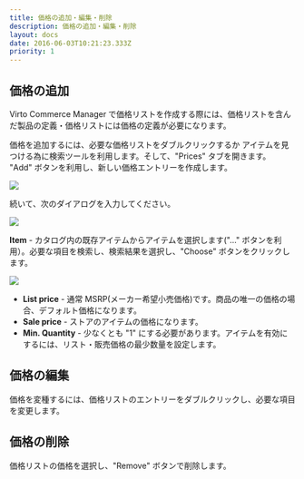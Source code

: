 ```yaml
---
title: 価格の追加・編集・削除
description: 価格の追加・編集・削除
layout: docs
date: 2016-06-03T10:21:23.333Z
priority: 1
---
```

## 価格の追加

Virto Commerce Manager で価格リストを作成する際には、価格リストを含んだ製品の定義・価格リストには価格の定義が必要になります。

価格を追加するには、必要な価格リストをダブルクリックするか アイテムを見つける為に検索ツールを利用します。そして、"Prices" タブを開きます。 "Add" ボタンを利用し、新しい価格エントリーを作成します。

![](../../../../assets/images/docs/006-add-price-list.PNG)

続いて、次のダイアログを入力してください。

![](../../../../assets/images/docs/007-add-price.PNG)

**Item** - カタログ内の既存アイテムからアイテムを選択します("…" ボタンを利用）。必要な項目を検索し、検索結果を選択し、"Choose" ボタンをクリックします。

![](../../../../assets/images/docs/008-choose-item.PNG)

* **List price** - 通常 MSRP(メーカー希望小売価格)です。商品の唯一の価格の場合、デフォルト価格になります。
* **Sale price** - ストアのアイテムの価格になります。
* **Min. Quantity** - 少なくとも "1" にする必要があります。アイテムを有効にするには、リスト・販売価格の最少数量を設定します。

## 価格の編集

価格を変種するには、価格リストのエントリーをダブルクリックし、必要な項目を変更します。

## 価格の削除

価格リストの価格を選択し、"Remove" ボタンで削除します。